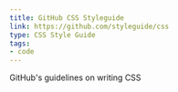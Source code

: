 ```yaml
---
title: GitHub CSS Styleguide
link: https://github.com/styleguide/css
type: CSS Style Guide
tags:
- code
---
```


GitHub's guidelines on writing CSS
